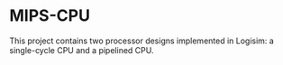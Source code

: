 # MIPS-CPU

This project contains two processor designs implemented in Logisim: a single-cycle CPU and a pipelined CPU.
